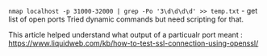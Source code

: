 ```nmap localhost -p 31000-32000 | grep -Po '3\d\d\d\d' >> temp.txt``` - get list of open ports
Tried dynamic commands but need scripting for that. 


This article helped understand what output of a particualr port meant : https://www.liquidweb.com/kb/how-to-test-ssl-connection-using-openssl/




